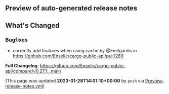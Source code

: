 ## Preview of auto-generated release notes
<!-- Release notes generated using configuration in .github/release.yml at main -->

## What's Changed
### Bugfixes
* correctly add features when using cache by @Emilgardis in https://github.com/Enselic/cargo-public-api/pull/289


**Full Changelog**: https://github.com/Enselic/cargo-public-api/compare/v0.27.1...main


(This page was updated **2023-01-28T14:01:10+00:00** by `push` via [Preview-release-notes.yml](https://github.com/Enselic/cargo-public-api/actions/runs/4032120872))
